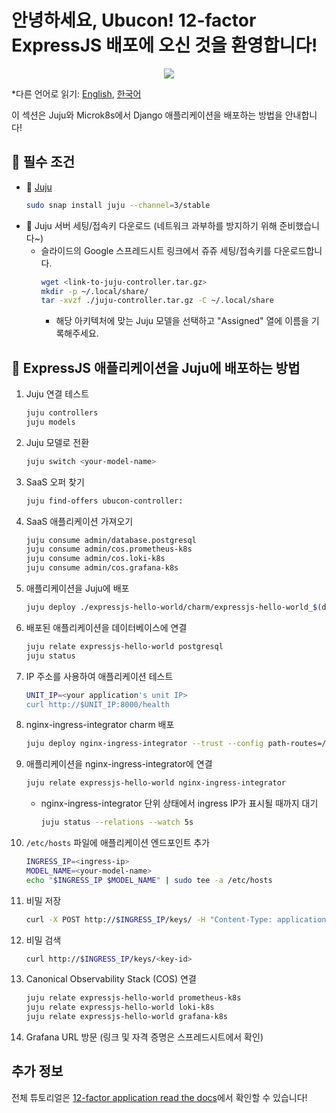 # 안녕하세요, Ubucon! 12-factor ExpressJS 배포에 오신 것을 환영합니다!

<p align="center">
    <img src="https://res.cloudinary.com/canonical/image/fetch/f_auto,q_auto,fl_sanitize,w_450,h_366/https://assets.ubuntu.com/v1/8e1d3bf5-juju-hero-juju.is.svg">
</p>

\*다른 언어로 읽기: [English](README.md), [한국어](README.ko.md)

이 섹션은 Juju와 Microk8s에서 Django 애플리케이션을 배포하는 방법을 안내합니다!

## 📝 필수 조건

- 🔮 [Juju](https://juju.is/)
  ```bash
  sudo snap install juju --channel=3/stable
  ```
- 🔑 Juju 서버 세팅/접속키 다운로드 (네트워크 과부하를 방지하기 위해 준비했습니다~)
  - 슬라이드의 Google 스프레드시트 링크에서 쥬쥬 세팅/접속키를 다운로드합니다.
    ```bash
    wget <link-to-juju-controller.tar.gz>
    mkdir -p ~/.local/share/
    tar -xvzf ./juju-controller.tar.gz -C ~/.local/share
    ```
    - 해당 아키텍처에 맞는 Juju 모델을 선택하고 "Assigned" 열에 이름을 기록해주세요.

## 🚀 ExpressJS 애플리케이션을 Juju에 배포하는 방법

1. Juju 연결 테스트
   ```bash
   juju controllers
   juju models
   ```
2. Juju 모델로 전환
   ```bash
   juju switch <your-model-name>
   ```
3. SaaS 오퍼 찾기
   ```bash
   juju find-offers ubucon-controller:
   ```
4. SaaS 애플리케이션 가져오기
   ```bash
   juju consume admin/database.postgresql
   juju consume admin/cos.prometheus-k8s
   juju consume admin/cos.loki-k8s
   juju consume admin/cos.grafana-k8s
   ```
5. 애플리케이션을 Juju에 배포
   ```bash
   juju deploy ./expressjs-hello-world/charm/expressjs-hello-world_$(dpkg --print-architecture).charm --resource app-image=localhost:32000/expressjs-hello-world:0.1
   ```
6. 배포된 애플리케이션을 데이터베이스에 연결
   ```bash
   juju relate expressjs-hello-world postgresql
   juju status
   ```
7. IP 주소를 사용하여 애플리케이션 테스트
   ```bash
   UNIT_IP=<your application's unit IP>
   curl http://$UNIT_IP:8000/health
   ```
8. nginx-ingress-integrator charm 배포
   ```bash
   juju deploy nginx-ingress-integrator --trust --config path-routes=/ --config service-hostname=<your-model-name>
   ```
9. 애플리케이션을 nginx-ingress-integrator에 연결
   ```bash
   juju relate expressjs-hello-world nginx-ingress-integrator
   ```
   - nginx-ingress-integrator 단위 상태에서 ingress IP가 표시될 때까지 대기
     ```bash
     juju status --relations --watch 5s
     ```
10. `/etc/hosts` 파일에 애플리케이션 엔드포인트 추가
    ```bash
    INGRESS_IP=<ingress-ip>
    MODEL_NAME=<your-model-name>
    echo "$INGRESS_IP $MODEL_NAME" | sudo tee -a /etc/hosts
    ```
11. 비밀 저장
    ```bash
    curl -X POST http://$INGRESS_IP/keys/ -H "Content-Type: application/json" --data '{"value": "저 사실 민초파입니다."}' -Lkv
    ```
12. 비밀 검색
    ```bash
    curl http://$INGRESS_IP/keys/<key-id>
    ```
13. Canonical Observability Stack (COS) 연결
    ```bash
    juju relate expressjs-hello-world prometheus-k8s
    juju relate expressjs-hello-world loki-k8s
    juju relate expressjs-hello-world grafana-k8s
    ```
14. Grafana URL 방문 (링크 및 자격 증명은 스프레드시트에서 확인)

## 추가 정보

전체 튜토리얼은 [12-factor application read the docs](https://canonical-12-factor-app-support.readthedocs-hosted.com/latest/tutorial/)에서 확인할 수 있습니다!
